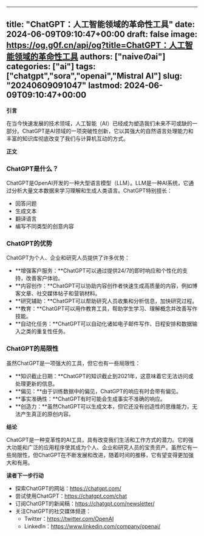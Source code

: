 
---
title: "ChatGPT：人工智能领域的革命性工具"
date: 2024-06-09T09:10:47+00:00
draft: false
image: https://og.g0f.cn/api/og?title=ChatGPT：人工智能领域的革命性工具
authors: ["naiveのai"]
categories: ["ai"]
tags: ["chatgpt","sora","openai","Mistral AI"]
slug: "20240609091047"
lastmod: 2024-06-09T09:10:47+00:00
---
**引言**

在当今快速发展的技术领域，人工智能（AI）已经成为塑造我们未来不可或缺的一部分。ChatGPT是AI领域的一项突破性创新，它以其强大的自然语言处理能力和丰富的知识库彻底改变了我们与计算机互动的方式。

**正文**

### ChatGPT是什么？

ChatGPT是OpenAI开发的一种大型语言模型（LLM）。LLM是一种AI系统，它通过分析大量文本数据来学习理解和生成人类语言。ChatGPT特别擅长：

* 回答问题
* 生成文本
* 翻译语言
* 编写不同类型的创意内容

### ChatGPT的优势

ChatGPT为个人、企业和研究人员提供了许多优势：

* **增强客户服务：**ChatGPT可以通过提供24/7的即时响应和个性化的支持，改善客户体验。
* **内容创作：**ChatGPT可以协助内容创作者快速生成高质量的内容，例如博客文章、社交媒体帖子和营销材料。
* **研究辅助：**ChatGPT可以帮助研究人员收集和分析信息，加快研究过程。
* **教育：**ChatGPT可以用作教育工具，帮助学生学习、理解概念并改善写作技能。
* **自动化任务：**ChatGPT可以自动化诸如电子邮件写作、日程安排和数据输入之类的重复性任务。

### ChatGPT的局限性

虽然ChatGPT是一项强大的工具，但它也有一些局限性：

* **知识截止日期：**ChatGPT的知识截止到2021年，这意味着它无法访问或处理更新的信息。
* **偏见：**由于训练数据中的偏见，ChatGPT的响应有时会带有偏见。
* **事实准确性：**ChatGPT有时可能会生成事实不准确的响应。
* **创造力：**虽然ChatGPT可以生成文本，但它还没有创造性的思维能力，无法产生真正的原创内容。

**结论**

ChatGPT是一种变革性的AI工具，具有改变我们生活和工作方式的潜力。它的强大功能和广泛的应用程序使其成为个人、企业和研究人员的宝贵资产。虽然它有一些局限性，但ChatGPT在不断发展和改进，随着时间的推移，它有望变得更加强大和有用。

**读者下一步行动**

* 探索ChatGPT的网站：https://chatgpt.com/
* 尝试使用ChatGPT：https://chatgpt.com/chat
* 订阅ChatGPT的新闻稿：https://chatgpt.com/newsletter/
* 关注ChatGPT的社交媒体频道：
    * Twitter：https://twitter.com/OpenAI
    * LinkedIn：https://www.linkedin.com/company/openai/